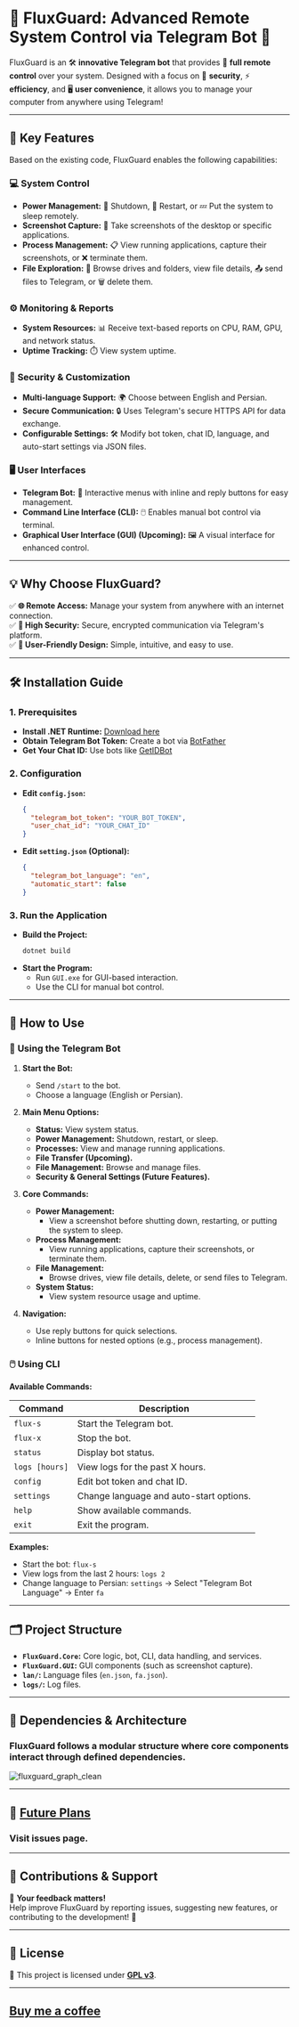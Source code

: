 # 🌟 FluxGuard: Advanced Remote System Control via Telegram Bot 🌟  

FluxGuard is an 🛠️ **innovative Telegram bot** that provides 📡 **full remote control** over your system. Designed with a focus on 🔐 **security**, ⚡ **efficiency**, and 🖥️ **user convenience**, it allows you to manage your computer from anywhere using Telegram!

---

## 🚀 **Key Features**  
Based on the existing code, FluxGuard enables the following capabilities:  

### 💻 **System Control**  
- **Power Management:** 📴 Shutdown, 🔄 Restart, or 💤 Put the system to sleep remotely.  
- **Screenshot Capture:** 📸 Take screenshots of the desktop or specific applications.  
- **Process Management:** 📋 View running applications, capture their screenshots, or ❌ terminate them.  
- **File Exploration:** 📂 Browse drives and folders, view file details, 📤 send files to Telegram, or 🗑️ delete them.  

### ⚙️ **Monitoring & Reports**  
- **System Resources:** 📊 Receive text-based reports on CPU, RAM, GPU, and network status.  
- **Uptime Tracking:** ⏱️ View system uptime.  

### 🔐 **Security & Customization**  
- **Multi-language Support:** 🌍 Choose between English and Persian.  
- **Secure Communication:** 🔒 Uses Telegram's secure HTTPS API for data exchange.  
- **Configurable Settings:** 🛠️ Modify bot token, chat ID, language, and auto-start settings via JSON files.  

### 🖥️ **User Interfaces**  
- **Telegram Bot:** 🤖 Interactive menus with inline and reply buttons for easy management.  
- **Command Line Interface (CLI):** 🖱️ Enables manual bot control via terminal.  
- **Graphical User Interface (GUI) (Upcoming):** 🖼️ A visual interface for enhanced control.  

---

## 💡 **Why Choose FluxGuard?**  
✅ **🌐 Remote Access:** Manage your system from anywhere with an internet connection.  
✅ **🔐 High Security:** Secure, encrypted communication via Telegram's platform.  
✅ **🤩 User-Friendly Design:** Simple, intuitive, and easy to use.  

---

## 🛠️ **Installation Guide**  

### 1. **Prerequisites**  
- **Install .NET Runtime:** [Download here](https://dotnet.microsoft.com/download)  
- **Obtain Telegram Bot Token:** Create a bot via [BotFather](https://core.telegram.org/bots#how-do-i-create-a-bot)  
- **Get Your Chat ID:** Use bots like [GetIDBot](https://t.me/getidbot)  

### 2. **Configuration**  
- **Edit `config.json`:**  
  ```json  
  {  
    "telegram_bot_token": "YOUR_BOT_TOKEN",  
    "user_chat_id": "YOUR_CHAT_ID"  
  }  
  ```  
- **Edit `setting.json` (Optional):**  
  ```json  
  {  
    "telegram_bot_language": "en",  
    "automatic_start": false  
  }  
  ```  

### 3. **Run the Application**  
- **Build the Project:**  
  ```bash  
  dotnet build  
  ```  
- **Start the Program:**  
  - Run `GUI.exe` for GUI-based interaction.  
  - Use the CLI for manual bot control.  

---

## 📖 **How to Use**  

### 🤖 **Using the Telegram Bot**  

1. **Start the Bot:**  
   - Send `/start` to the bot.  
   - Choose a language (English or Persian).  

2. **Main Menu Options:**  
   - **Status:** View system status.  
   - **Power Management:** Shutdown, restart, or sleep.  
   - **Processes:** View and manage running applications.  
   - **File Transfer (Upcoming).**  
   - **File Management:** Browse and manage files.  
   - **Security & General Settings (Future Features).**  

3. **Core Commands:**  
   - **Power Management:**  
     - View a screenshot before shutting down, restarting, or putting the system to sleep.  
   - **Process Management:**  
     - View running applications, capture their screenshots, or terminate them.  
   - **File Management:**  
     - Browse drives, view file details, delete, or send files to Telegram.  
   - **System Status:**  
     - View system resource usage and uptime.  

4. **Navigation:**  
   - Use reply buttons for quick selections.  
   - Inline buttons for nested options (e.g., process management).  

### 🖱️ **Using CLI**  

**Available Commands:**  

| **Command**       | **Description**                          |  
|-------------------|------------------------------------------|  
| `flux-s`         | Start the Telegram bot.                  |  
| `flux-x`         | Stop the bot.                            |  
| `status`         | Display bot status.                      |  
| `logs [hours]`   | View logs for the past X hours.          |  
| `config`         | Edit bot token and chat ID.              |  
| `settings`       | Change language and auto-start options.  |  
| `help`           | Show available commands.                 |  
| `exit`           | Exit the program.                        |  

**Examples:**  
- Start the bot: `flux-s`  
- View logs from the last 2 hours: `logs 2`  
- Change language to Persian: `settings` → Select "Telegram Bot Language" → Enter `fa`  

---

## 🗂️ **Project Structure**  

- **`FluxGuard.Core`:** Core logic, bot, CLI, data handling, and services.  
- **`FluxGuard.GUI`:** GUI components (such as screenshot capture).  
- **`lan/`:** Language files (`en.json`, `fa.json`).  
- **`logs/`:** Log files.  

---

## 🔗 Dependencies & Architecture  

### FluxGuard follows a modular structure where core components interact through defined dependencies.  

![fluxguard_graph_clean](https://github.com/user-attachments/assets/e190ea67-a48b-492e-a1a1-9bce08c100bc)

---

## 🔮 **[Future Plans](https://github.com/tahadashti-gd/FluxGuard/issues)** 

### Visit issues page.
---

## 🙌 **Contributions & Support**  

💬 **Your feedback matters!**  
Help improve FluxGuard by reporting issues, suggesting new features, or contributing to the development! 🚀  

---

## 📜 **License**  

📝 This project is licensed under **[GPL v3](https://www.gnu.org/licenses/gpl-3.0.en.html)**.  

---

## [Buy me a coffee](https://daramet.com/TahaDashti)

